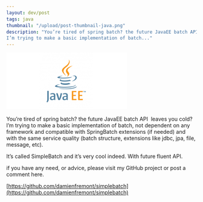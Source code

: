 ```yaml
---
layout: dev/post
tags: java
thumbnail: "/upload/post-thumbnail-java.png"
description: "You’re tired of spring batch? the future JavaEE batch API  leaves you cold?  
I’m trying to make a basic implementation of batch..."
---
```


![alt text](/upload/post-thumbnail-java.png)


You’re tired of spring batch? the future JavaEE batch API  leaves you cold?  
I’m trying to make a basic implementation of batch, not dependent on any framework and compatible with SpringBatch extensions (if needed) and with the same service quality (batch structure, extensions like jdbc, jpa, file, message, etc).

It’s called SimpleBatch and it’s very cool indeed. With future fluent API.

if you have any need, or advice, please visit my GitHub project or post a comment here.

[https://github.com/damienfremont/simplebatch](https://github.com/damienfremont/simplebatch)
